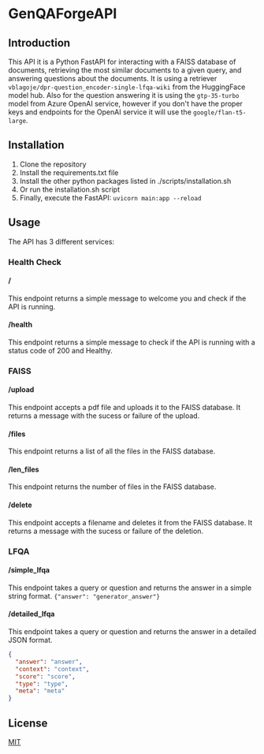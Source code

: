 # GenQAForgeAPI

## Introduction
This API it is a Python FastAPI for interacting with a FAISS database of documents, retrieving the most similar documents 
to a given query, and answering questions about the documents.
It is using a retriever `vblagoje/dpr-question_encoder-single-lfqa-wiki` from the HuggingFace model hub. Also for the 
question answering it is using the `gtp-35-turbo` model from Azure OpenAI service, however if you don't have the proper 
keys and endpoints for the OpenAI service it will use the `google/flan-t5-large`.

## Installation
1. Clone the repository
2. Install the requirements.txt file
3. Install the other python packages listed in ./scripts/installation.sh
4. Or run the installation.sh script
5. Finally, execute the FastAPI: `uvicorn main:app --reload`

## Usage
The API has 3 different services:

### Health Check
#### /
This endpoint returns a simple message to welcome you and check if the API is running.

#### /health
This endpoint returns a simple message to check if the API is running with a status code of 200 and Healthy.

### FAISS

#### /upload
This endpoint accepts a pdf file and uploads it to the FAISS database. It returns a message with the sucess or failure of the upload.

#### /files
This endpoint returns a list of all the files in the FAISS database.

#### /len_files
This endpoint returns the number of files in the FAISS database.

#### /delete
This endpoint accepts a filename and deletes it from the FAISS database. It returns a message with the sucess or failure of the deletion.

### LFQA

#### /simple_lfqa
This endpoint takes a query or question and returns the answer in a simple string format. `{"answer": "generator_answer"}`

#### /detailed_lfqa
This endpoint takes a query or question and returns the answer in a detailed JSON format. 
```json
{
  "answer": "answer",
  "context": "context",
  "score": "score",
  "type": "type",
  "meta": "meta"
}
```

## License
[MIT](https://choosealicense.com/licenses/mit/)
